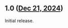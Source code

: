 ## 1.0 ([Dec 21, 2024](https://github.com/ramensoftware/windhawk-mods/blob/76c158dfc3ec76744d12ec9e030792f7dd0aac0b/mods/remove-spotlight-shortcut.wh.cpp))

Initial release.
